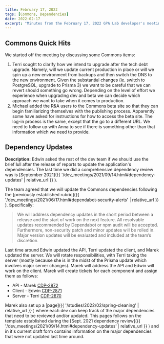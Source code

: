 ```yaml
---
title: February 17, 2022
tags: [Commons, Dependencies]
date: 2022-02-17
excerpt: "Minutes from the February 17, 2022 GPA Lab developer's meeting. In which we resolve to update dependencies."
---
```


## Commons Quick Hits

We started off the meeting by discussing some Commons items:

1. Terri sought to clarify how we intend to upgrade after the tech debt upgrade. Namely, will we update current production in place or will we spin up a new environment from backups and then switch the DNS to the new environment. Given the substantial changes (ie. switch to PostgreSQL, upgrade to Prisma 3) we want to be careful that we can revert should something go wrong. Depending on the level of effort we experience when upgrading dev and beta we can decide which approach we want to take when it comes to production.
1. Michael added the R&A users to the Commons beta site so that they can begin familiarizing themselves with the publishing process. Apparently some have asked for instructions for how to access the beta site. The log-in process is the same, except that the go to a different URL. We need to follow up with Anna to see if there is something other than that information which we need to provide.

## Dependency Updates

**Description:** Edwin asked the rest of the dev team if we should use the brief lull after the release of reports to update the application's dependencies. The last time we did a comprehensive dependency review was is [September 2021]({{ '/dev_meetings/2021/09/14.html#dependency-updates' | relative_url }} ).

The team agreed that we will update the Commons dependencies following the [previously established rubric]({{ '/dev_meetings/2021/06/17.html#dependabot-security-alerts' | relative_url }} ). Specifically:

> We will address dependency updates in the short period between a release and the start of work on the next feature. All resolvable updates recommended by Dependabot or npm audit will be accepted. Furthermore, non-security patch and minor updates will be rolled in. Major version updates will be evaluated and included at the team’s discretion.

Last time around Edwin updated the API, Terri updated the client, and Marek updated the server. We will rotate responsibilities, with Terri taking the server (mostly because she is in the midst of the Prisma update which involves major server changes). Marek will address the API and Edwin will work on the client. Marek will create tickets for each component and assign them as follows:

- API - Marek [CDP-2872](https://design.atlassian.net/browse/CDP-2872)
- Client - Edwin [CDP-2871](https://design.atlassian.net/browse/CDP-2871)
- Server - Terri [CDP-2870](https://design.atlassian.net/browse/CDP-2870)

Marek also set up a [page]({{ '/studies/2022/02/spring-cleaning' | relative_url }} ) where each dev can keep track of the major dependencies that need to be reviewed and/or updated. This pages follows on the template established during the [Sept. 2021 dependency review]({{ '/dev_meetings/2021/09/14.html#dependency-updates' | relative_url }} ) and in it's current draft form contains information on the major dependencies that were not updated last time around.
